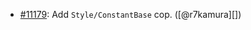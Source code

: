 * [#11179](https://github.com/rubocop/rubocop/pull/11179): Add `Style/ConstantBase` cop. ([@r7kamura][])
